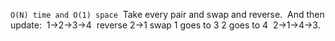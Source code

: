 `O(N) time and O(1) space`
​
Take every pair and swap and reverse.
​
And then update:
​
1->2->3->4
​
reverse 2->1
swap 1 goes to 3
2 goes to 4
​
2->1->4->3.
​
​